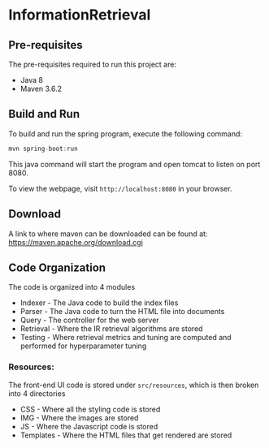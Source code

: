 # InformationRetrieval
## Pre-requisites
The pre-requisites required to run this project are:

* Java 8
* Maven 3.6.2

## Build and Run
To build and run the spring program, execute the following command:
```java
mvn spring-boot:run
```
This java command will start the program and open tomcat to listen on port 8080. 

To view the webpage, visit ` http://localhost:8080 ` in your browser.

## Download

A link to where maven can be downloaded can be found at:  
https://maven.apache.org/download.cgi

## Code Organization  

The code is organized into 4 modules  
* Indexer - The Java code to build the index files  
* Parser - The Java code to turn the HTML file into documents  
* Query - The controller for the web server  
* Retrieval - Where the IR retrieval algorithms are stored  
* Testing - Where retrieval metrics and tuning are computed and performed for hyperparameter tuning  

### Resources:  
The front-end UI code is stored under `src/resources`, which is then broken into 4 directories  
* CSS - Where all the styling code is stored
* IMG - Where the images are stored
* JS - Where the Javascript code is stored
* Templates - Where the HTML files that get rendered are stored
